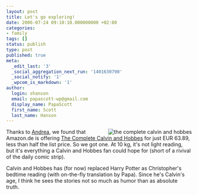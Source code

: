 ```yaml
---
layout: post
title: Let's go exploring!
date: 2006-07-24 09:10:10.000000000 +02:00
categories:
- family
tags: []
status: publish
type: post
published: true
meta:
  _edit_last: '3'
  _social_aggregation_next_run: '1401630790'
  _social_notify: '1'
  _wpcom_is_markdown: '1'
author:
  login: shanson
  email: papascott-wp@gmail.com
  display_name: PapaScott
  first_name: Scott
  last_name: Hanson
---
```

<p><a href="http://www.amazon.de/gp/product/0740748475"><img src="https://www.papascott.de/wordpress/wp-content/uploads/2006/07/the_complete_calvin_and_hobbes.jpg" alt="the complete calvin and hobbes" align="right" border="0" /></a> Thanks to <a href="http://serendipita.org/2006/07/20/theres-treasure-everywhere/">Andrea</a>, we found that Amazon.de is offering <a href="http://www.amazon.de/gp/product/0740748475">The Complete Calvin and Hobbes</a> for just EUR 63.89, less than half the list price. So we got one. At 10 kg, it's not light reading, but it's everything a Calvin and Hobbes fan could hope for (short of a rivival of the daily comic strip).</p>
<p>Calvin and Hobbes has (for now) replaced Harry Potter as Christopher's bedtime reading (with on-the-fly translation by Papa). Since he's Calvin's age, I think he sees the stories not so much as humor than as absolute truth.</p>
